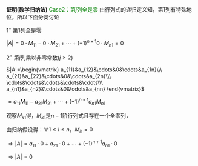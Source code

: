 **证明(数学归纳法)**
<font color=green>Case2：第$j$列全是零</font>
由行列式的递归定义知，第1列有特殊地位，所以下面分类讨论

$1^\circ$ 第1列全是零

$|A|=0\cdot M_{11}-0\cdot M_{21}+\cdots+(-1)^{n+1}0\cdot M_{n1}=0$

$2^\circ$ 第$j$列乘以非零常数$(j\geq2)$

$|A|=\begin{vmatrix}
a_{11}&a_{12}&\cdots&0&\cdots&a_{1n}\\\ 
a_{21}&a_{22}&\cdots&0&\cdots&a_{2n}\\\ 
\cdots&\cdots&\cdots&\cdots&\cdots\\\ 
a_{n1}&a_{n2}&\cdots&0&\cdots&a_{nn}
\end{vmatrix}$

$=a_{11}M_{11}-a_{21}M_{21}+\cdots+(-1)^{n+1}a_{n1}M_{n1}$



观察$M_{k1}$得，$M_{k1}$是$n-1$阶行列式且存在一个全零列，

由归纳假设得：$\forall 1\leq i\leq n，M_{i1}=0$

$\Rightarrow|A|=a_{11}\cdot0+a_{21}\cdot0+\cdots+(-1)^{n+1}a_{n1}\cdot0$

$\Rightarrow|A|=0$



